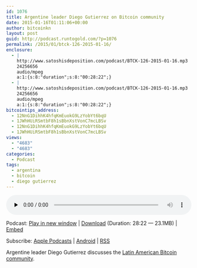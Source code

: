 ```yaml
---
id: 1076
title: Argentine leader Diego Gutierrez on Bitcoin community
date: 2015-01-16T01:11:06+00:00
author: bitcoinkn
layout: post
guid: http://podcast.runtogold.com/?p=1076
permalink: /2015/01/btck-126-2015-01-16/
enclosure:
  - |
    http://www.satoshisdeposition.com/podcast/BTCK-126-2015-01-16.mp3
    24256656
    audio/mpeg
    a:1:{s:8:"duration";s:8:"00:28:22";}
  - |
    http://www.satoshisdeposition.com/podcast/BTCK-126-2015-01-16.mp3
    24256656
    audio/mpeg
    a:1:{s:8:"duration";s:8:"00:28:22";}
bitcointips_address:
  - 12NnG1DihhK4hfqKmEuokG9LzYobYt6bqU
  - 1JWhHUiRSmtbF8h1sBbnXstVonC7mcLBSv
  - 12NnG1DihhK4hfqKmEuokG9LzYobYt6bqU
  - 1JWhHUiRSmtbF8h1sBbnXstVonC7mcLBSv
views:
  - "4683"
  - "4683"
categories:
  - Podcast
tags:
  - argentina
  - bitcoin
  - diego gutierrez
---
```

<!--powerpress_player-->

<div class="powerpress_player" id="powerpress_player_5718">
  <audio class="wp-audio-shortcode" id="audio-1076-129" preload="none" style="width: 100%;" controls="controls"><source type="audio/mpeg" src="http://media.blubrry.com/bitcoinruntogold/p/www.satoshisdeposition.com/podcast/BTCK-126-2015-01-16.mp3?_=129" /><a href="http://media.blubrry.com/bitcoinruntogold/p/www.satoshisdeposition.com/podcast/BTCK-126-2015-01-16.mp3">http://media.blubrry.com/bitcoinruntogold/p/www.satoshisdeposition.com/podcast/BTCK-126-2015-01-16.mp3</a></audio>
</div>

<p class="powerpress_links powerpress_links_mp3">
  Podcast: <a href="http://media.blubrry.com/bitcoinruntogold/p/www.satoshisdeposition.com/podcast/BTCK-126-2015-01-16.mp3" class="powerpress_link_pinw" target="_blank" title="Play in new window" onclick="return powerpress_pinw('https://www.bitcoin.kn/?powerpress_pinw=1076-podcast');" rel="nofollow">Play in new window</a> | <a href="http://media.blubrry.com/bitcoinruntogold/s/www.satoshisdeposition.com/podcast/BTCK-126-2015-01-16.mp3" class="powerpress_link_d" title="Download" rel="nofollow" download="BTCK-126-2015-01-16.mp3">Download</a> (Duration: 28:22 &#8212; 23.1MB) | <a href="#" class="powerpress_link_e" title="Embed" onclick="return powerpress_show_embed('1076-podcast');" rel="nofollow">Embed</a>
</p>

<p class="powerpress_embed_box" id="powerpress_embed_1076-podcast" style="display: none;">
  <input id="powerpress_embed_1076-podcast_t" type="text" value="<iframe width=&quot;320&quot; height=&quot;30&quot; src=&quot;https://www.bitcoin.kn/?powerpress_embed=1076-podcast&amp;powerpress_player=mediaelement-audio&quot; frameborder=&quot;0&quot; scrolling=&quot;no&quot;></iframe>" onclick="javascript: this.select();" onfocus="javascript: this.select();" style="width: 70%;" readOnly />
</p>

<p class="powerpress_links powerpress_subscribe_links">
  Subscribe: <a href="https://itunes.apple.com/WebObjects/MZStore.woa/wa/viewPodcast?id=301670981&mt=2&ls=1#episodeGuid=http%3A%2F%2Fpodcast.runtogold.com%2F%3Fp%3D1076" class="powerpress_link_subscribe powerpress_link_subscribe_itunes" title="Subscribe on Apple Podcasts" rel="nofollow">Apple Podcasts</a> | <a href="https://subscribeonandroid.com/www.bitcoin.kn/feed/podcast/" class="powerpress_link_subscribe powerpress_link_subscribe_android" title="Subscribe on Android" rel="nofollow">Android</a> | <a href="https://www.bitcoin.kn/feed/podcast/" class="powerpress_link_subscribe powerpress_link_subscribe_rss" title="Subscribe via RSS" rel="nofollow">RSS</a>
</p>

Argentine leader Diego Gutierrez discusses the <a title="bitcoin latin america" href="http://bitcoinmagazine.com/15576/bracing-bitcoin-buenos-aires/" target="_blank">Latin American Bitcoin community</a>.